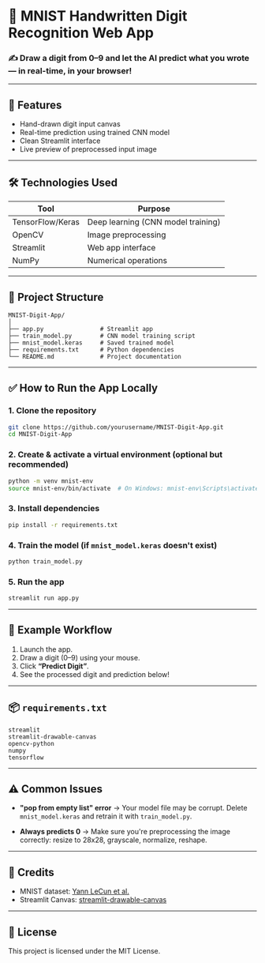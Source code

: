# 🧠 MNIST Handwritten Digit Recognition Web App

### ✍️ Draw a digit from 0–9 and let the AI predict what you wrote — in real-time, in your browser!

---

## 🚀 Features

* Hand-drawn digit input canvas
* Real-time prediction using trained CNN model
* Clean Streamlit interface
* Live preview of preprocessed input image

---

## 🛠️ Technologies Used

| Tool             | Purpose                            |
| ---------------- | ---------------------------------- |
| TensorFlow/Keras | Deep learning (CNN model training) |
| OpenCV           | Image preprocessing                |
| Streamlit        | Web app interface                  |
| NumPy            | Numerical operations               |

---

## 📁 Project Structure

```
MNIST-Digit-App/
│
├── app.py                # Streamlit app
├── train_model.py        # CNN model training script
├── mnist_model.keras     # Saved trained model
├── requirements.txt      # Python dependencies
└── README.md             # Project documentation
```

---

## ✅ How to Run the App Locally

### 1. Clone the repository

```bash
git clone https://github.com/yourusername/MNIST-Digit-App.git
cd MNIST-Digit-App
```

### 2. Create & activate a virtual environment (optional but recommended)

```bash
python -m venv mnist-env
source mnist-env/bin/activate  # On Windows: mnist-env\Scripts\activate
```

### 3. Install dependencies

```bash
pip install -r requirements.txt
```

### 4. Train the model (if `mnist_model.keras` doesn't exist)

```bash
python train_model.py
```

### 5. Run the app

```bash
streamlit run app.py
```

---

## 🧪 Example Workflow

1. Launch the app.
2. Draw a digit (0–9) using your mouse.
3. Click **“Predict Digit”**.
4. See the processed digit and prediction below!

---

## 📦 `requirements.txt`

```
streamlit
streamlit-drawable-canvas
opencv-python
numpy
tensorflow
```

---

## ⚠️ Common Issues

* **"pop from empty list" error**
  → Your model file may be corrupt. Delete `mnist_model.keras` and retrain it with `train_model.py`.

* **Always predicts 0**
  → Make sure you're preprocessing the image correctly: resize to 28x28, grayscale, normalize, reshape.

---

## 🙌 Credits

* MNIST dataset: [Yann LeCun et al.](http://yann.lecun.com/exdb/mnist/)
* Streamlit Canvas: [streamlit-drawable-canvas](https://github.com/andfanilo/streamlit-drawable-canvas)

---

## 📄 License

This project is licensed under the MIT License.
